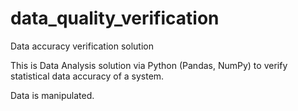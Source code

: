 # data_quality_verification
Data accuracy verification solution

This is Data Analysis solution via Python (Pandas, NumPy) to verify statistical data accuracy of a system.

Data is manipulated.
